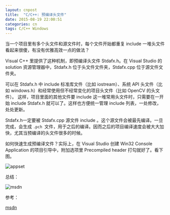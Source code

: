 ```yaml
---
layout: cnpost
title:  "C/C++: 预编译头文件"
date: 2015-08-19 22:00:51 
categories: cn
tags: C/C++ Windows
---
```


当一个项目里有多个头文件和源文件时，每个文件开始都重复 include 一堆头文件看起来很傻，有没有优雅高效一点的做法？

Visual C++ 里提供了这种机制，即预编译头文件 Stdafx.h。在 Visual Studio 的 solution 资源管理器中，Stdafx.h 位于头文件文件夹，Stdafx.cpp 位于源文件文件夹。

可以在 Stdafx.h 中 include 标准库文件（比如 iostream）、系统 API 头文件（比如 windows.h）和经常使用但不经常变化的项目头文件（比如 OpenCV 的头文件）。 这样，项目里面的其他文件要 include 这一堆常用头文件时，只需要在一开始 include Stdafx.h 就可以了。这样也方便统一管理 include 列表，一处修改，处处更新。

Stdafx.h一定要被 Stdafx.cpp 源文件 include 。这个源文件会被最先编译。一旦完成，会生成 `.pch `文件，用于之后的编译。因而之后的项目编译速度会被大大加快，尤其当预编译的头文件很多的时候。

如何快速生成预编译文件？实际上，在 Visual Studio 创建 Win32 Console Application 的项目引导中，附加选项里 Precompiled header 打勾就好了。看下图。

![appset](/images/noempty.png)

总结：

![msdn](/images/yubianyi.jpg)

参考：

[msdn](https://msdn.microsoft.com/zh-cn/library/h552b3ca.aspx)